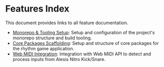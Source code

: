 # Features Index

This document provides links to all feature documentation.

* [Monorepo & Tooling Setup](./monorepo-tooling-setup/monorepo-tooling-setup.index.md): Setup and configuration of the project's monorepo structure and build tooling. 
* [Core Packages Scaffolding](./core-packages-scaffolding/core-packages-scaffolding.index.md): Setup and structure of core packages for the rhythm game application.
* [Web MIDI Integration](./web-midi-integration/web-midi-integration.index.md): Integration with Web MIDI API to detect and process inputs from Alesis Nitro Kick/Snare. 